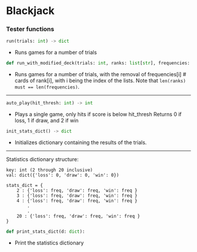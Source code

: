 # Blackjack


### Tester functions

```python
run(trials: int) -> dict
```
* Runs games for a number of trials

```python
def run_with_modified_deck(trials: int, ranks: list[str], frequencies: list[int]) -> dict:
```

* Runs games for a number of trials, with the removal of frequencies[i] # cards of rank[i], with i
being the index of the lists. Note that `len(ranks) must == len(frequencies)`.

---

```python
auto_play(hit_thresh: int) -> int
```
* Plays a single game, only hits if score is below hit_thresh
Returns 0 if loss, 1 if draw, and 2 if win

```python
init_stats_dict() -> dict
```
* Initializes dictionary containing the results of the trials.

---

Statistics dictionary structure:
```
key: int (2 through 20 inclusive)
val: dict({'loss': 0, 'draw': 0, 'win': 0})

stats_dict = {
	2 : {'loss': freq, 'draw': freq, 'win': freq }
	3 : {'loss': freq, 'draw': freq, 'win': freq }
	4 : {'loss': freq, 'draw': freq, 'win': freq }
		.
		.
	20 : {'loss': freq, 'draw': freq, 'win': freq }
}
```
```python
def print_stats_dict(d: dict):
```
* Print the statistics dictionary

